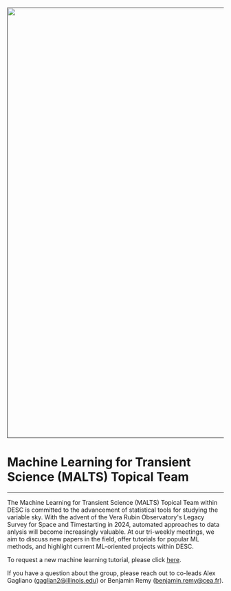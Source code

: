 <a href="" target_="blank"><img src="https://uofi.box.com/shared/static/4zvn7h6c2ihvjnmwcpkccxv53inpo73v.png" width="1000"></a>

# Machine Learning for Transient Science (MALTS) Topical Team
---

The Machine Learning for Transient Science (MALTS) Topical Team within DESC is committed to the advancement of statistical tools for studying the variable sky. With the advent of the Vera Rubin Observatory's Legacy Survey for Space and Timestarting in 2024, automated approaches to data anlysis will become increasingly valuable. At our tri-weekly meetings, we aim to discuss new papers in the field, offer tutorials for popular ML methods, and highlight current ML-oriented projects within DESC.

To request a new machine learning tutorial, please click [here](https://github.com/CosmoStat/Tutorials/issues/new?assignees=&labels=tutorial+request&template=tutorial-request.md&title=%5BTutorial%5D+Your+idea+for+a+tutorial).

If you have a question about the group, please reach out to co-leads Alex Gagliano (gaglian2@illinois.edu) or Benjamin Remy (benjamin.remy@cea.fr). 
